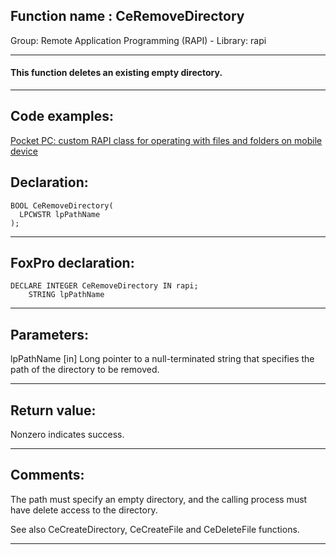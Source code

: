 
## Function name : CeRemoveDirectory
Group: Remote Application Programming (RAPI) - Library: rapi    
***  


#### This function deletes an existing empty directory.
***  


## Code examples:
[Pocket PC: custom RAPI class for operating with files and folders on mobile device](../../samples/sample_448.md)  

## Declaration:
```foxpro  
BOOL CeRemoveDirectory(
  LPCWSTR lpPathName
);  
```  
***  


## FoxPro declaration:
```foxpro  
DECLARE INTEGER CeRemoveDirectory IN rapi;
	STRING lpPathName  
```  
***  


## Parameters:
lpPathName 
[in] Long pointer to a null-terminated string that specifies the path of the directory to be removed.  
***  


## Return value:
Nonzero indicates success.  
***  


## Comments:
The path must specify an empty directory, and the calling process must have delete access to the directory.   
  
See also CeCreateDirectory, CeCreateFile and CeDeleteFile functions.  
  
***  

